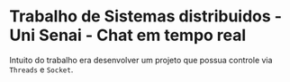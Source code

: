 # Trabalho de Sistemas distribuidos - Uni Senai - Chat em tempo real
   Intuito do trabalho era desenvolver um projeto que possua controle via ```Threads``` e ```Socket```.
